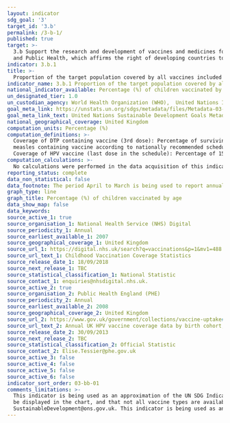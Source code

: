 ```yaml
---
layout: indicator
sdg_goal: '3'
target_id: '3.b'
permalink: /3-b-1/
published: true
target: >-
  3.b Support the research and development of vaccines and medicines for the communicable and non‑communicable diseases that primarily affect developing countries, provide access to affordable essential medicines and vaccines, in accordance with the Doha Declaration on the TRIPS Agreement
  and Public Health, which affirms the right of developing countries to use to the full the provisions in the Agreement on Trade-Related Aspects of Intellectual Property Rights regarding flexibilities to protect public health, and, in particular, provide access to medicines for all
indicator: 3.b.1
title: >-
  Proportion of the target population covered by all vaccines included in their national programme
indicator_name: 3.b.1 Proportion of the target population covered by all vaccines included in their national programme
national_indicator_available: Percentage (%) of children vaccinated by age
un_designated_tier: 1.0
un_custodian_agency: World Health Organization (WHO),  United Nations International Children's Emergency Fund (UNICEF)
goal_meta_link: https://unstats.un.org/sdgs/metadata/files/Metadata-03-0b-01.pdf
goal_meta_link_text: United Nations Sustainable Development Goals Metadata (PDF 4.0 MB)
national_geographical_coverage: United Kingdom
computation_units: Percentage (%)
computation_definitions: >-
  Coverage of DTP containing vaccine (3rd dose): Percentage of surviving infants who received the 3 doses of diphtheria and tetanus toxoid with pertussis containing vaccine in a given year. Coverage of Measles containing vaccine (2nd dose): Percentage of children who received two dose of
  measles containing vaccine according to nationally recommended schedule through routine immunization services. Coverage of Pneumococcal conjugate vaccine (last dose in the schedule): Percentage of surviving infants who received the recommended doses of pneumococcal conjugate vaccine.
  Coverage of HPV vaccine (last dose in the schedule): Percentage of 15 years old girls received the recommended doses of HPV vaccine.
computation_calculations: >-
  No calculations were performed in the data acquisition of this indicator as appropriate data was readily available in the final format specified by this indicator. For insight into the details of potential calculations please refer to the original source metadata or source contact.
reporting_status: complete
data_non_statistical: false
data_footnote: The period April to March is being used to report annual data. The date on the X axis is the year at the start of the period
graph_type: line
graph_title: Percentage (%) of children vaccinated by age
data_show_map: false
data_keywords:  
source_active_1: true
source_organisation_1: National Health Service (NHS) Digital
source_periodicity_1: Annual
source_earliest_available_1: 2007
source_geographical_coverage_1: United Kingdom
source_url_1: https://digital.nhs.uk/search?q=vaccinations&p=1&mv1=488
source_url_text_1: Childhood Vaccination Coverage Statistics
source_release_date_1: 18/09/2018
source_next_release_1: TBC
source_statistical_classification_1: National Statistic
source_contact_1: enquiries@nhsdigital.nhs.uk.
source_active_2: true
source_organisation_2: Public Health England (PHE)
source_periodicity_2: Annual
source_earliest_available_2: 2008
source_geographical_coverage_2: United Kingdom
source_url_2: https://www.gov.uk/government/collections/vaccine-uptake#hpv-vaccine-uptake (Data sourced from e-mail correspondance)
source_url_text_2: Annual UK HPV vaccine coverage data by birth cohort, academic year, dose and country 
source_release_date_2: 30/09/2013
source_next_release_2: TBC
source_statistical_classification_2: Official Statistic
source_contact_2: Elise.Tessier@phe.gov.uk
source_active_3: false
source_active_4: false
source_active_5: false
source_active_6: false
indicator_sort_order: 03-bb-01
comments_limitations: >-
  This indicator is being used as an approximation of the UN SDG Indicator and has been developed in collaboration with the topic expert. We will work to develop UK data to meet the global indicator specifications. Please note that both ‘Age’ and ‘Vaccine’ must be selected before data will
  be displayed in the chart, and that not all vaccine types are available for all age categories due to the vaccination schedule implemented in the UK. The Sustainable Development Goals is a collaborative project, if you have any feedback or suggestions for data please contact us at
  SustainableDevelopment@ons.gov.uk. This indicator is being used as an approximation of the UN SDG Indicator. Where possible, we will work to identify or develop UK data to meet the global indicator specification. This indicator has been identified in collaboration with topic experts.
---
```

